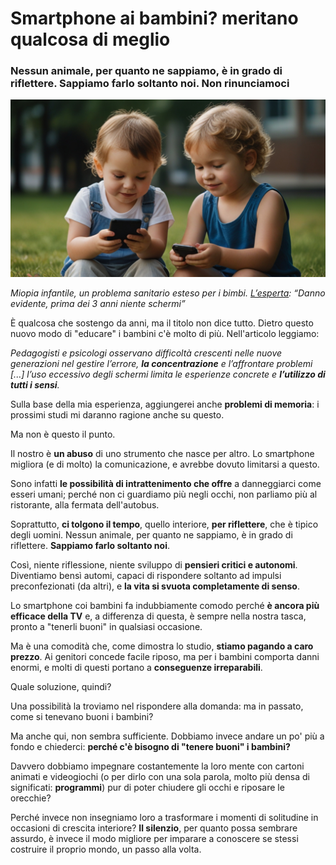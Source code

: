 # Smartphone ai bambini? meritano qualcosa di meglio

### Nessun animale, per quanto ne sappiamo, è in grado di riflettere. Sappiamo farlo soltanto noi. Non rinunciamoci

![bambini che giocano col cellulare](img/smartphone-ai-bambini.jpeg)

*Miopia infantile, un problema sanitario esteso per i bimbi. [L’esperta](https://www.orizzontescuola.it/miopia-infantile-un-problema-sanitario-esteso-per-i-bimbi-lesperta-danno-evidente-prima-dei-3-anni-niente-schermi/): “Danno evidente, prima dei 3 anni niente schermi”*

È qualcosa che sostengo da anni, ma il titolo non dice tutto. Dietro questo nuovo modo di "educare" i bambini c'è molto di più. Nell'articolo leggiamo:

*Pedagogisti e psicologi osservano difficoltà crescenti nelle nuove generazioni nel gestire l’errore, **la concentrazione** e l’affrontare problemi [...]*
*l’uso eccessivo degli schermi limita le esperienze concrete e **l’utilizzo di tutti i sensi**.*

Sulla base della mia esperienza, aggiungerei anche **problemi di memoria**: i prossimi studi mi daranno ragione anche su questo.

Ma non è questo il punto.

Il nostro è **un abuso** di uno strumento che nasce per altro. Lo smartphone migliora (e di molto) la comunicazione, e avrebbe dovuto limitarsi a questo.

Sono infatti **le possibilità di intrattenimento che offre** a danneggiarci come esseri umani; perché non ci guardiamo più negli occhi, non parliamo più al ristorante, alla fermata dell'autobus.

Soprattutto, **ci tolgono il tempo**, quello interiore, **per riflettere**, che è tipico degli uomini. Nessun animale, per quanto ne sappiamo, è in grado di riflettere. **Sappiamo farlo soltanto noi**.

Così, niente riflessione, niente sviluppo di **pensieri critici e autonomi**. Diventiamo bensì automi, capaci di rispondere soltanto ad impulsi preconfezionati (da altri), e **la vita si svuota completamente di senso**.

Lo smartphone coi bambini fa indubbiamente comodo perché **è ancora più efficace della TV** e, a differenza di questa, è sempre nella nostra tasca, pronto a "tenerli buoni" in qualsiasi occasione.

Ma è una comodità che, come dimostra lo studio, **stiamo pagando a caro prezzo**. Ai genitori concede facile riposo, ma per i bambini comporta danni enormi, e molti di questi portano a **conseguenze irreparabili**.

Quale soluzione, quindi?

Una possibilità la troviamo nel rispondere alla domanda: ma in passato, come si tenevano buoni i bambini?

Ma anche qui, non sembra sufficiente. Dobbiamo invece andare un po' più a fondo e chiederci: **perché c'è bisogno di "tenere buoni" i bambini?**

Davvero dobbiamo impegnare costantemente la loro mente con cartoni animati e videogiochi (o per dirlo con una sola parola, molto più densa di significati: **programmi**) pur di poter chiudere gli occhi e riposare le orecchie?

Perché invece non insegniamo loro a trasformare i momenti di solitudine in occasioni di crescita interiore? **Il silenzio**, per quanto possa sembrare assurdo, è invece il modo migliore per imparare a conoscere se stessi costruire il proprio mondo, un passo alla volta.